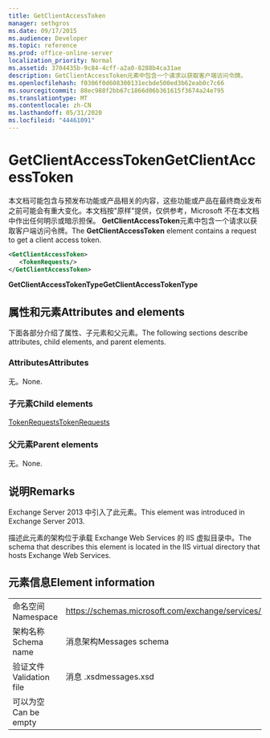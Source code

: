 ```yaml
---
title: GetClientAccessToken
manager: sethgros
ms.date: 09/17/2015
ms.audience: Developer
ms.topic: reference
ms.prod: office-online-server
localization_priority: Normal
ms.assetid: 3704435b-9c84-4cff-a2a0-8288b4ca31ae
description: GetClientAccessToken元素中包含一个请求以获取客户端访问令牌。
ms.openlocfilehash: f0306f0d608300131ecbde500ed3b62eab0c7c66
ms.sourcegitcommit: 88ec988f2bb67c1866d06b361615f3674a24e795
ms.translationtype: MT
ms.contentlocale: zh-CN
ms.lasthandoff: 05/31/2020
ms.locfileid: "44461091"
---
```

# <a name="getclientaccesstoken"></a><span data-ttu-id="08ef8-103">GetClientAccessToken</span><span class="sxs-lookup"><span data-stu-id="08ef8-103">GetClientAccessToken</span></span>

<span data-ttu-id="08ef8-104">本文档可能包含与预发布功能或产品相关的内容，这些功能或产品在最终商业发布之前可能会有重大变化。本文档按"原样"提供，仅供参考，Microsoft 不在本文档中作出任何明示或暗示担保。 **GetClientAccessToken**元素中包含一个请求以获取客户端访问令牌。</span><span class="sxs-lookup"><span data-stu-id="08ef8-104">The **GetClientAccessToken** element contains a request to get a client access token.</span></span> 
  
```XML
<GetClientAccessToken>
   <TokenRequests/>
</GetClientAccessToken>
```

 <span data-ttu-id="08ef8-105">**GetClientAccessTokenType**</span><span class="sxs-lookup"><span data-stu-id="08ef8-105">**GetClientAccessTokenType**</span></span>
## <a name="attributes-and-elements"></a><span data-ttu-id="08ef8-106">属性和元素</span><span class="sxs-lookup"><span data-stu-id="08ef8-106">Attributes and elements</span></span>

<span data-ttu-id="08ef8-107">下面各部分介绍了属性、子元素和父元素。</span><span class="sxs-lookup"><span data-stu-id="08ef8-107">The following sections describe attributes, child elements, and parent elements.</span></span>
  
### <a name="attributes"></a><span data-ttu-id="08ef8-108">Attributes</span><span class="sxs-lookup"><span data-stu-id="08ef8-108">Attributes</span></span>

<span data-ttu-id="08ef8-109">无。</span><span class="sxs-lookup"><span data-stu-id="08ef8-109">None.</span></span>
  
### <a name="child-elements"></a><span data-ttu-id="08ef8-110">子元素</span><span class="sxs-lookup"><span data-stu-id="08ef8-110">Child elements</span></span>

[<span data-ttu-id="08ef8-111">TokenRequests</span><span class="sxs-lookup"><span data-stu-id="08ef8-111">TokenRequests</span></span>](tokenrequests.md)
  
### <a name="parent-elements"></a><span data-ttu-id="08ef8-112">父元素</span><span class="sxs-lookup"><span data-stu-id="08ef8-112">Parent elements</span></span>

<span data-ttu-id="08ef8-113">无。</span><span class="sxs-lookup"><span data-stu-id="08ef8-113">None.</span></span>
  
## <a name="remarks"></a><span data-ttu-id="08ef8-114">说明</span><span class="sxs-lookup"><span data-stu-id="08ef8-114">Remarks</span></span>

<span data-ttu-id="08ef8-115">Exchange Server 2013 中引入了此元素。</span><span class="sxs-lookup"><span data-stu-id="08ef8-115">This element was introduced in Exchange Server 2013.</span></span>
  
<span data-ttu-id="08ef8-116">描述此元素的架构位于承载 Exchange Web Services 的 IIS 虚拟目录中。</span><span class="sxs-lookup"><span data-stu-id="08ef8-116">The schema that describes this element is located in the IIS virtual directory that hosts Exchange Web Services.</span></span>
  
## <a name="element-information"></a><span data-ttu-id="08ef8-117">元素信息</span><span class="sxs-lookup"><span data-stu-id="08ef8-117">Element information</span></span>

|||
|:-----|:-----|
|<span data-ttu-id="08ef8-118">命名空间</span><span class="sxs-lookup"><span data-stu-id="08ef8-118">Namespace</span></span>  <br/> |https://schemas.microsoft.com/exchange/services/2006/messages  <br/> |
|<span data-ttu-id="08ef8-119">架构名称</span><span class="sxs-lookup"><span data-stu-id="08ef8-119">Schema name</span></span>  <br/> |<span data-ttu-id="08ef8-120">消息架构</span><span class="sxs-lookup"><span data-stu-id="08ef8-120">Messages schema</span></span>  <br/> |
|<span data-ttu-id="08ef8-121">验证文件</span><span class="sxs-lookup"><span data-stu-id="08ef8-121">Validation file</span></span>  <br/> |<span data-ttu-id="08ef8-122">消息 .xsd</span><span class="sxs-lookup"><span data-stu-id="08ef8-122">messages.xsd</span></span>  <br/> |
|<span data-ttu-id="08ef8-123">可以为空</span><span class="sxs-lookup"><span data-stu-id="08ef8-123">Can be empty</span></span>  <br/> ||
   

